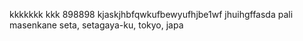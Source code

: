 kkkkkkk kkk
898898
kjaskjhbfqwkufbewyufhjbe1wf
jhuihgffasda
pali masenkane
seta, setagaya-ku, tokyo, japa
